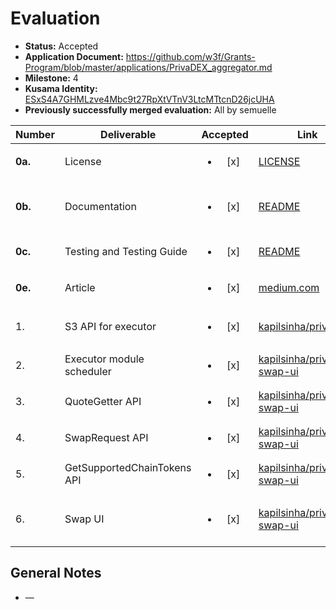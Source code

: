 # Evaluation

- **Status:** Accepted
- **Application Document:** https://github.com/w3f/Grants-Program/blob/master/applications/PrivaDEX_aggregator.md
- **Milestone:** 4
- **Kusama Identity:** [ESxS4A7GHMLzve4Mbc9t27RpXtVTnV3LtcMTtcnD26jcUHA](https://polkascan.io/pre/kusama/account/ESxS4A7GHMLzve4Mbc9t27RpXtVTnV3LtcMTtcnD26jcUHA)
- **Previously successfully merged evaluation:** All by semuelle

| Number  | Deliverable                 |        Accepted        | Link                                                                                                                                                                        | Evaluation Notes                                                                                               |
| ------- | --------------------------- | :--------------------: | --------------------------------------------------------------------------------------------------------------------------------------------------------------------------- | -------------------------------------------------------------------------------------------------------------- |
| **0a.** | License                     | <ul><li>[x] </li></ul> | [LICENSE](https://github.com/kapilsinha/privadex-swap-ui/blob/a8cf17b3306123b9ae396f54125304ab471a8605/LICENSE)                                                             | GPLv3                                                                                                          |
| **0b.** | Documentation               | <ul><li>[x] </li></ul> | [README](https://github.com/kapilsinha/privadex-swap-ui/blob/a8cf17b3306123b9ae396f54125304ab471a8605/README.md)                                                            | Not exactly a tutorial, but setup and use are basic enough. No inline docs.                                    |
| **0c.** | Testing and Testing Guide   | <ul><li>[x] </li></ul> | [README](https://github.com/kapilsinha/privadex-swap-ui/blob/a8cf17b3306123b9ae396f54125304ab471a8605/README.md)                                                            | No unit tests; UI.                                                                                             |
| **0e.** | Article                     | <ul><li>[x] </li></ul> | [medium.com](https://medium.com/@kaprivadex/privadex-launch-ab7d6b6ad9db)                                                                                                   | Engaging, high-level project description                                                                       |
| 1.      | S3 API for executor         | <ul><li>[x] </li></ul> | [kapilsinha/privadex](https://github.com/kapilsinha/privadex/blob/62dfcf6a0ad78f9d2930915bef8069ec9d32cb38/dex_aggregator/common/src/utils/s3_api.rs)                       | Based on [christopherfkk/fat-contract-s3-sync](https://github.com/christopherfkk/fat-contract-s3-sync).        |
| 2.      | Executor module scheduler   | <ul><li>[x] </li></ul> | [kapilsinha/privadex-swap-ui](https://github.com/kapilsinha/privadex-swap-ui/blob/edbd5f4ae5a61ea30cae488aa0e7dc583b6c09ef/drive_privadex_phat_contract.js#L142-L158)       | —                                                                                                              |
| 3.      | QuoteGetter API             | <ul><li>[x] </li></ul> | [kapilsinha/privadex-swap-ui](https://github.com/kapilsinha/privadex-swap-ui/blob/a8cf17b3306123b9ae396f54125304ab471a8605/src/phat_api/privadex_phat_contract_api.js#L130) | —                                                                                                              |
| 4.      | SwapRequest API             | <ul><li>[x] </li></ul> | [kapilsinha/privadex-swap-ui](https://github.com/kapilsinha/privadex-swap-ui/blob/a8cf17b3306123b9ae396f54125304ab471a8605/src/phat_api/privadex_phat_contract_api.js#L157) | —                                                                                                              |
| 5.      | GetSupportedChainTokens API | <ul><li>[x] </li></ul> | [kapilsinha/privadex-swap-ui](https://github.com/kapilsinha/privadex-swap-ui/blob/a8cf17b3306123b9ae396f54125304ab471a8605/src/components/Modal/TokenModal.tsx#L39)         | Reads list of tokens from JSON.                                                                                |
| 6.      | Swap UI                     | <ul><li>[x] </li></ul> | [kapilsinha/privadex-swap-ui](https://github.com/kapilsinha/privadex-swap-ui/tree/a8cf17b3306123b9ae396f54125304ab471a8605/src)                                             | Does not work with node 16 or 17, but 18. Based on [nguyentung9820/DEX](https://github.com/nguyentung9820/DEX) |

## General Notes

- —
